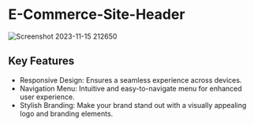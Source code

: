# E-Commerce-Site-Header

![Screenshot 2023-11-15 212650](https://github.com/charith-codex/E-Commerce-Site-Header/assets/131009269/c5918a66-c8d4-4a85-be47-d70a7486bbfd)

<!-- Features -->
## Key Features
- Responsive Design: Ensures a seamless experience across devices.
- Navigation Menu: Intuitive and easy-to-navigate menu for enhanced user experience.
- Stylish Branding: Make your brand stand out with a visually appealing logo and branding elements.
